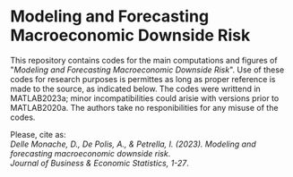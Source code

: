# Modeling and Forecasting Macroeconomic Downside Risk

This repository contains codes for the main computations and figures of "_Modeling and Forecasting Macroeconomic Downside Risk_".
Use of these codes for research purposes is permittes as long as proper reference is made to the source, as indicated below.
The codes were writtend in MATLAB2023a; minor incompatibilities could arisie with versions prior to MATLAB2020a. 
The authors take no responibilities for any misuse of the codes.

Please, cite as:\
_Delle Monache, D., De Polis, A., & Petrella, I. (2023). Modeling and forecasting macroeconomic downside risk_.\
_Journal of Business & Economic Statistics, 1-27_.
